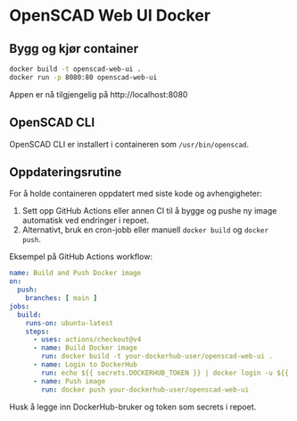 # OpenSCAD Web UI Docker

## Bygg og kjør container

```sh
docker build -t openscad-web-ui .
docker run -p 8080:80 openscad-web-ui
```

Appen er nå tilgjengelig på http://localhost:8080

## OpenSCAD CLI

OpenSCAD CLI er installert i containeren som `/usr/bin/openscad`.

## Oppdateringsrutine

For å holde containeren oppdatert med siste kode og avhengigheter:

1. Sett opp GitHub Actions eller annen CI til å bygge og pushe ny image automatisk ved endringer i repoet.
2. Alternativt, bruk en cron-jobb eller manuell `docker build` og `docker push`.

Eksempel på GitHub Actions workflow:

```yaml
name: Build and Push Docker image
on:
  push:
    branches: [ main ]
jobs:
  build:
    runs-on: ubuntu-latest
    steps:
      - uses: actions/checkout@v4
      - name: Build Docker image
        run: docker build -t your-dockerhub-user/openscad-web-ui .
      - name: Login to DockerHub
        run: echo ${{ secrets.DOCKERHUB_TOKEN }} | docker login -u ${{ secrets.DOCKERHUB_USER }} --password-stdin
      - name: Push image
        run: docker push your-dockerhub-user/openscad-web-ui
```

Husk å legge inn DockerHub-bruker og token som secrets i repoet.
